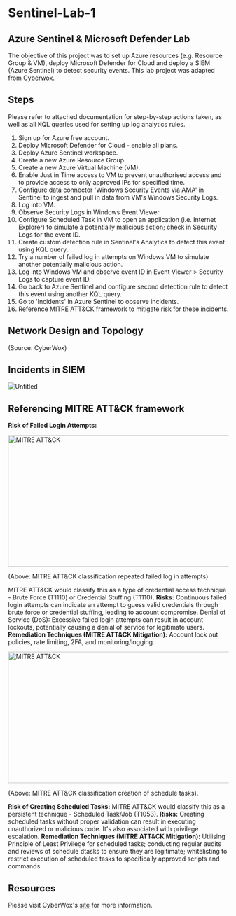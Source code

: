 # Sentinel-Lab-1

## Azure Sentinel & Microsoft Defender Lab 

The objective of this project was to set up Azure resources (e.g. Resource Group & VM),  deploy Microsoft Defender for Cloud and deploy a SIEM (Azure Sentinel) to detect security events.
This lab project was adapted from [Cyberwox](https://cyberwoxacademy.com/azure-cloud-detection-lab-project/).

## Steps
Please refer to attached documentation for step-by-step actions taken, as well as all KQL queries used for setting up log analytics rules.

1. Sign up for Azure free account.
2. Deploy Microsoft Defender for Cloud - enable all plans.
3. Deploy Azure Sentinel workspace.
4. Create a new Azure Resource Group.
5. Create a new Azure Virtual Machine (VM).
6. Enable Just in Time access to VM to prevent unauthorised access and to provide access to only approved IPs for specified time.
7. Configure data connector 'Windows Security Events via AMA' in Sentinel to ingest and pull in data from VM's Windows Security Logs.
8. Log into VM.
9. Observe Security Logs in Windows Event Viewer.
10. Configure Scheduled Task in VM to open an application (i.e. Internet Explorer) to simulate a potentially malicious action; check in Security Logs for the event ID.
11. Create custom detection rule in Sentinel's Analytics to detect this event using KQL query.
12. Try a number of failed log in attempts on Windows VM to simulate another potentially malicious action.
13. Log into Windows VM and observe event ID in Event Viewer > Security Logs to capture event ID.
14. Go back to Azure Sentinel and configure second detection rule to detect this event using another KQL query.
15. Go to 'Incidents' in Azure Sentinel to observe incidents.
16. Reference MITRE ATT&CK framework to mitigate risk for these incidents.

## Network Design and Topology

(Source: CyberWox)

## Incidents in SIEM
![Untitled](https://github.com/pattytechuk/Sentinel-Lab-1/assets/167561785/3dd371f3-9fcf-4e52-a5d9-39685de2a883)

## Referencing MITRE ATT&CK framework 

**Risk of Failed Login Attempts:**

<img src="https://github.com/pattytechuk/Sentinel-Lab-1/assets/167561785/c3cd3351-ce7b-4ec8-8633-ad1d61f3ec37" width="600" height="300" alt="MITRE ATT&CK">

(Above: MITRE ATT&CK classification repeated failed log in attempts).

MITRE ATT&CK would classify this as a type of credential access technique - Brute Force (T1110) or Credential Stuffing (T1110).
**Risks:** Continuous failed login attempts can indicate an attempt to guess valid credentials through brute force or credential stuffing, leading to account compromise.
Denial of Service (DoS): Excessive failed login attempts can result in account lockouts, potentially causing a denial of service for legitimate users.
**Remediation Techniques (MITRE ATT&CK Mitigation):** Account lock out policies, rate limiting, 2FA, and monitoring/logging.

<img src="https://github.com/pattytechuk/Sentinel-Lab-1/assets/167561785/b8442358-6e0e-4639-bcc2-3b5b1f142793" width="600" height="300" alt="MITRE ATT&CK">

(Above: MITRE ATT&CK classification creation of schedule tasks).

**Risk of Creating Scheduled Tasks:**
MITRE ATT&CK would classify this as a persistent technique - Scheduled Task/Job (T1053).
**Risks:** Creating scheduled tasks without proper validation can result in executing unauthorized or malicious code. It's also associated with privilege escalation.
**Remediation Techniques (MITRE ATT&CK Mitigation):** Utilising Principle of Least Privilege for scheduled tasks; conducting regular audits and reviews of schedule dtasks to ensure they are legitimate; whitelisting to restrict execution of scheduled tasks to specifically approved scripts and commands.

## Resources
Please visit CyberWox's [site](https://cyberwoxacademy.com/azure-cloud-detection-lab-project/) for more information.
